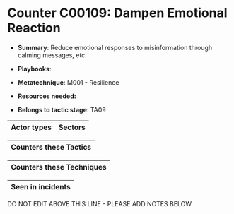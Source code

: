 # Counter C00109: Dampen Emotional Reaction

* **Summary**: Reduce emotional responses to misinformation through calming messages, etc.

* **Playbooks**: 

* **Metatechnique**: M001 - Resilience

* **Resources needed:** 

* **Belongs to tactic stage**: TA09


| Actor types | Sectors |
| ----------- | ------- |



| Counters these Tactics |
| ---------------------- |



| Counters these Techniques |
| ------------------------- |



| Seen in incidents |
| ----------------- |


DO NOT EDIT ABOVE THIS LINE - PLEASE ADD NOTES BELOW